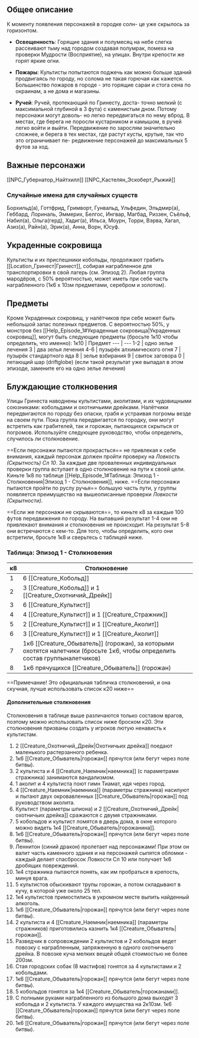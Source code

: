## Общее описание
К моменту появления персонажей в городке солн-
це уже скрылось за горизонтом.

- **Освещенность**: Горящие здания и полумесяц на
небе слегка рассеивают тьму над городом создавая
полумрак, помеха на проверки Мудрости
(Восприятие), на улицах. Внутри крепости же горят
яркие огни.

- **Пожары**: Культисты попытаются поджечь как
можно больше зданий продвигаясь по городу, но
солома не такая горючая как кажется. Большинство
пожаров в городе - это горящие сараи и стога сена
по окраинам, а не дома и магазины.

- **Ручей**: Ручей, протекающий по Гринесту, доста-
точно мелкий (с максимальной глубиной в 3 фута) с
каменистым дном. Потому персонажи могут доволь-
но легко передвигаться по нему вброд. В местах, где
берега не поросли кустарником и камышом, в ручей
легко войти и выйти. Передвижение по зарослям
значительно сложнее, и берега в тех местах, где
растут кусты, крутые, так что это ограничивает пе-
редвижение персонажей до максимальных 5 футов
за ход.

## Важные персонажи
[[NPC_Губернатор_Найтхилл]]
[[NPC_Кастелян_Эскоберт_Рыжий]]

### **Случайные имена для случайных существ**
Борхильд(а), Готтфрид, Гримворт, Гунвальд, Ульфедин,
Эльдмир(а), Геббард, Лориналь, Эммерих, Белгос, Ингвар,
Магбад, Риззен, Съёльф, Набил(а), Ольга(герд), Хадиг(а),
Ильса, Моурн, Торри, Вэрва, Хагал, Азиз(а), Райн(а), Эрик(а),
Анна, Ворн, Юсуф.

## Украденные сокровища
Культисты и их приспешники кобольды, продолжают
грабить [[Location_Гринест|Гринест]], собирая награбленное для транспортировки
в свой лагерь (см. Эпизод 2). Любая группа мародёров, с 50%
вероятностью, может иметь при себе часть награбленного
(1к6 х 10зм предметами, серебром и золотом).

## **Предметы**
Кроме Украденных сокровищ, у налётчиков при себе может
быть небольшой запас полезных предметов. С вероятностью
50%, у монстров без [[Help_Episode_1#Украденные сокровища|Украденных сокровищ]], могут быть
следующие предметы (бросьте 1к10 чтобы определить, что
именно):
1к10 | Предмет
--- | ---
1-2 | одно зелье лечения
3 | два зелья лечения
4-6 | пузырёк алхимического огня
7 | пузырёк стандартного яда
8 | зелье взбирания
9 | свиток заговора
0 | летающий шар (driftglobe) (если такой результат уже выпадал в этом эпизоде, замените его на одно зелье лечения)

## **Блуждающие столкновения**
Улицы Гринеста наводнены культистами, аколитами, и их чудовищными союзниками: кобольдами и охотничьими дрейками. Налётчики передвигаются по городу без опаски, грабя и устраивая погромы везде на своем пути. Пока группа передвигается по городку, они могут встретить как грабителей, так и горожан, пытающихся скрыться от погромов. Используйте следующее руководство, чтобы определить, случилось ли
столкновение.

==Если персонажи пытаются прокрасться== не привлекая к себе внимания, каждый персонаж должен пройти проверку на *Ловкость (Скрытность) Сл 10*. За каждые две проваленных индивидуальных проверки группа вступает в одно столкновение на пути к своей цели. Киньте 1к8 по таблице [[Help_Episode_1#Таблица: Эпизод 1 - Столкновения|Эпизод 1 - Столкновения]], ниже. ==Если персонажи пытаются пройти по руслу ручья== большую часть пути, у группы появляется преимущество на вышеописанные проверки *Ловкости (Скрытности)*.

==Если же персонажи не скрываются==, то киньте к8 за каждые 100 футов передвижения по городу. На выпавший результат 1-4 они не привлекают внимания и столкновения не происходит. На результат 5-8 они встречаются с кем-то. Для того, чтобы определить, кого они встретили, бросьте 1к8 и сверьтесь с таблицей ниже.

### Таблица: Эпизод 1 - Столкновения

к8 | Столкновение
--- | ---
1 | 6 [[Creature_Кобольд]]
2 | 3 [[Creature_Кобольд]] и 1 [[Creature_Охотничий_Дрейк]]
3 | 6 [[Creature_Культист]]
4 | 4 [[Creature_Культист]] и 1 [[Creature_Стражник]]
5 | 2 [[Creature_Культист]] и 1 [[Creature_Аколит]]
6 | 3 [[Creature_Культист]] и 1 [[Creature_Аколит]]
7 | 1к6 [[Creature_Обыватель]] (горожан), за которыми охотятся налетчики (бросьте 1к6, чтобы определить состав группыналетчиков)
8 | 1к6 прячущихся [[Creature_Обыватель]] (горожан)
==Примечание! Это официальная табличка столкновений, и она скучная, лучше использовать список к20 ниже==

#### Дополнительные столкновения
Столкновения в таблице выше различаются только
составом врагов, поэтому можно использовать список ниже
броском к20.
Эти столкновения призваны создать у игроков лютую
ненависть к культистам.
1. 2 [[Creature_Охотничий_Дрейк|Охотничьих дрейка]] поедают маленького растерзанного
ребенка.
2. 1к6 [[Creature_Обыватель|горожан]] прячутся (или бегут через поле битвы).
3. 2 культиста и 4 [[Creature_Наемник|наемника]] (с параметрами стражника)
занимаются вандализмом.
4. 1 аколит и 4 культиста поют гимн Тиамат, идя через город.
5. 4 [[Creature_Наемник|наемника]] (параметры стражника) насилуют и пытают
двух окровавленных [[Creature_Обыватель|горожан]] под руководством аколита.
6. Культист (параметры шпиона) и 2 [[Creature_Охотничий_Дрейк|охотничьих дрейка]]
сражаются с двумя стражниками.
7. 5 кобольдов и культист ломятся в дверь дома, в окне
которого можно видеть 1к4 [[Creature_Обыватель|горожанина]].
8. 1к6 [[Creature_Обыватель|горожан]] прячутся (или бегут через поле битвы).
9. Леннитон (синий дракон) пролетает над персонажами!
При этом он валит часть каменного здания и на
персонажей сыпятся обломки - каждый делает спасбросок
Ловкости Сл 10 или получает 1к6 дробящих повреждений.
10. 1к4 стражника пытаются понять, как им пробраться в
крепость, минуя врага.
11. 5 культистов обыскивают трупы горожан, а потом
складывают в кучу, в которой уже около 25 тел.
12. 1к4 культистов примостились в укромном месте выпить
найденный алкоголь.
13. 1к6 [[Creature_Обыватель|горожан]] прячутся (или бегут через поле битвы).
14. 2 культиста и 4 [[Creature_Наемник|наемника]] (параметры стражников)
приготовились казнить 1к4 [[Creature_Обыватель|горожан]].
15. Разведчик в сопровождении 2 культистов и 2 кобольдов
ведет повозку с награбленным, запряженную в одного
охотничьего дрейка. В повозке куча мелких вещей общей
стоимостью не более 200зм.
16. Стая городских собак (8 мастифов) гонятся за 4
культистами и 2 кобольдами.
17. 1к6 [[Creature_Обыватель|горожан]] прячутся (или бегут через поле битвы).
18. 5 кобольдов гонятся за 1к4 [[Creature_Обыватель|горожанами]].
19. С полными руками награбленного из большого дома
выходят 3 кобольда и 2 культиста. У каждого имущества
на 2к10зм. 1к6 [[Creature_Обыватель|горожан]] прячутся (или бегут через поле
битвы).
20. 1к6 [[Creature_Обыватель|горожан]] прячутся (или бегут через поле битвы).